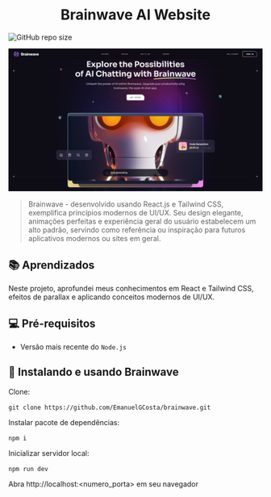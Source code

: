 <h1 align=center>Brainwave AI Website</h1>

![GitHub repo size](https://img.shields.io/github/repo-size/EmanuelGCosta/brainwave?style=for-the-badge)


<img src="public/hero.png" alt="Exemplo imagem">

> Brainwave - desenvolvido usando React.js e Tailwind CSS, exemplifica princípios modernos de UI/UX. Seu design elegante, animações perfeitas e experiência geral do usuário estabelecem um alto padrão, servindo como referência ou inspiração para futuros aplicativos modernos ou sites em geral.

## 📚 Aprendizados
Neste projeto, aprofundei meus conhecimentos em React e Tailwind CSS, efeitos de parallax e aplicando conceitos modernos de UI/UX.

## 💻 Pré-requisitos

- Versão mais recente do `Node.js`


## 🚀 Instalando e usando Brainwave

Clone:

```
git clone https://github.com/EmanuelGCosta/brainwave.git
```

Instalar pacote de dependências:
```
npm i
```

Inicializar servidor local:
```
npm run dev
```
Abra http://localhost:<numero_porta> em seu navegador